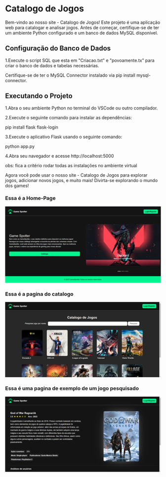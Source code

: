 <h1>Catalogo de Jogos</h1>
<p> Bem-vindo ao nosso site - Catalogo de Jogos! Este projeto é uma aplicação web para catalogar e analisar jogos. Antes de começar, certifique-se de ter um ambiente Python configurado e um banco de dados MySQL disponível. </p>
<h2>Configuração do Banco de Dados</h2>
<p>1.Execute o script SQL  que esta em "Criacao.txt" e "povoamente.tx" para criar o banco de dados e tabelas necessárias.</p>
<p>Certifique-se de ter o MySQL Connector instalado via pip install mysql-connector.</p>


<h2>Executando o Projeto</h2>
<p>1.Abra o seu ambiente Python no terminal do VSCode ou outro compilador.</p>
<p>2.Execute o seguinte comando para instalar as dependências:</p>
    pip install flask flask-login
<p>3.Execute o aplicativo Flask usando o seguinte comando:</P>
    python app.py
<p>4.Abra seu navegador e acesse http://localhost:5000</p>

obs: fica a critério rodar todas as instalações no ambiente virtual <br>

<p>Agora você pode usar o nosso site - Catalogo de Jogos para explorar jogos, adicionar novos jogos, e muito mais! Divirta-se explorando o mundo dos games! </p>

<p><h3>Essa é a Home-Page</h3></p>
<img src="/static/img/HomePage.png">

<p><h3>Essa é a pagina do catalogo</h3></p>

<img src="/static/img/Catalogo.png">

<p><h3>Essa é uma pagina de exemplo de um jogo pesquisado</h3></p>
<img src="/static/img/PaginaJogo.png">